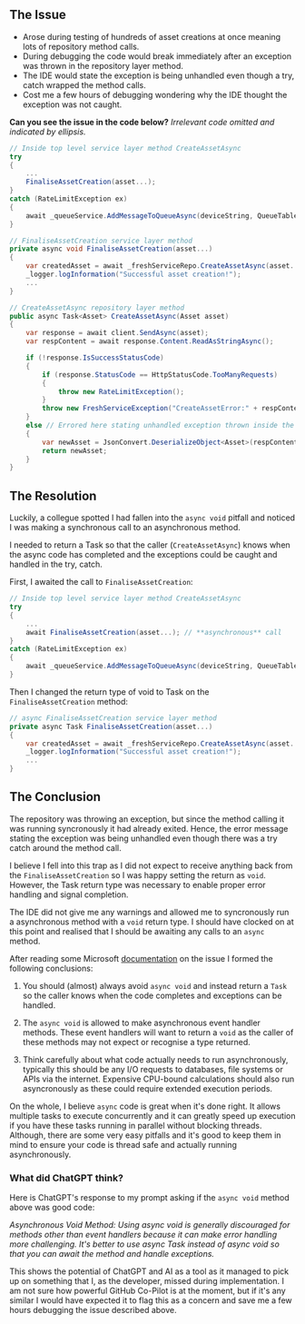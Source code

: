 ## The Issue

- Arose during testing of hundreds of asset creations at once meaning lots of repository method calls.
- During debugging the code would break immediately after an exception was thrown in the repository layer method.
- The IDE would state the exception is being unhandled even though a try, catch wrapped the method calls.
- Cost me a few hours of debugging wondering why the IDE thought the exception was not caught.

**Can you see the issue in the code below?** _Irrelevant code omitted and indicated by ellipsis._

```c#
// Inside top level service layer method CreateAssetAsync
try
{
    ...
    FinaliseAssetCreation(asset...);
}
catch (RateLimitException ex)
{
    await _queueService.AddMessageToQueueAsync(deviceString, QueueTableNames.ProcessNewDevicesQueueName, ex.RetryAfter);
}
```

```c#
// FinaliseAssetCreation service layer method
private async void FinaliseAssetCreation(asset...)
{
    var createdAsset = await _freshServiceRepo.CreateAssetAsync(asset...);
    _logger.logInformation("Successful asset creation!");
    ...
}
```

```c#
// CreateAssetAsync repository layer method
public async Task<Asset> CreateAssetAsync(Asset asset)
{
    var response = await client.SendAsync(asset);
    var respContent = await response.Content.ReadAsStringAsync();

    if (!response.IsSuccessStatusCode)
    {
        if (response.StatusCode == HttpStatusCode.TooManyRequests)
        {
            throw new RateLimitException();
        }
        throw new FreshServiceException("CreateAssetError:" + respContent);
    }
    else // Errored here stating unhandled exception thrown inside the IF statement
    {
        var newAsset = JsonConvert.DeserializeObject<Asset>(respContent);
        return newAsset;
    }
}
```

## The Resolution

Luckily, a collegue spotted I had fallen into the `async void` pitfall and noticed I was making a synchronous call to an asynchronous
method.

I needed to return a Task so that the caller (`CreateAssetAsync`) knows when the async code has completed and the exceptions could be caught and handled in the try, catch.

First, I awaited the call to `FinaliseAssetCreation`:

```c#
// Inside top level service layer method CreateAssetAsync
try
{
    ...
    await FinaliseAssetCreation(asset...); // **asynchronous** call
}
catch (RateLimitException ex)
{
    await _queueService.AddMessageToQueueAsync(deviceString, QueueTableNames.ProcessNewDevicesQueueName, ex.RetryAfter);
}
```

Then I changed the return type of void to Task on the `FinaliseAssetCreation` method:

```c#
// async FinaliseAssetCreation service layer method
private async Task FinaliseAssetCreation(asset...)
{
    var createdAsset = await _freshServiceRepo.CreateAssetAsync(asset...);
    _logger.logInformation("Successful asset creation!");
    ...
}
```

## The Conclusion

The repository was throwing an exception, but since the method calling it was running syncronously it had already exited. Hence, the error message stating the exception was being unhandled even though there was a try catch around the method call.

I believe I fell into this trap as I did not expect to receive anything back from the `FinaliseAssetCreation` so I was happy setting the return as `void`. However, the Task return type was necessary to enable proper error handling and signal completion.

The IDE did not give me any warnings and allowed me to syncronously run a asynchronous method with a `void` return type. I should have clocked on at this point and realised that I should be awaiting any calls to an `async` method.

After reading some Microsoft [documentation](https://learn.microsoft.com/en-us/archive/msdn-magazine/2013/march/async-await-best-practices-in-asynchronous-programming) on the issue I formed the following conclusions:

1. You should (almost) always avoid `async void` and instead return a `Task` so the caller knows when the code completes and exceptions can be handled.

2. The `async void` is allowed to make asynchronous event handler methods. These event handlers will want to return a `void` as the caller of these methods may not expect or recognise a type returned.

3. Think carefully about what code actually needs to run asynchronously, typically this should be any I/O requests to databases, file systems or APIs via the internet. Expensive CPU-bound calculations should also run asyncronously as these could require extended execution periods.

On the whole, I believe `async` code is great when it's done right. It allows multiple tasks to execute concurrently and it can greatly speed up execution if you have these tasks running in parallel without blocking threads. Although, there are some very easy pitfalls and it's good to keep them in mind to ensure your code is thread safe and actually running asynchronously.

### What did ChatGPT think?

Here is ChatGPT's response to my prompt asking if the `async void` method above was good code:

_Asynchronous Void Method: Using async void is generally discouraged for methods other than event handlers because it can make error handling more challenging. It's better to use async Task instead of async void so that you can await the method and handle exceptions._

This shows the potential of ChatGPT and AI as a tool as it managed to pick up on something that I, as the developer, missed during implementation. I am not sure how powerful GitHub Co-Pilot is at the moment, but if it's any similar I would have expected it to flag this as a concern and save me a few hours debugging the issue described above.
